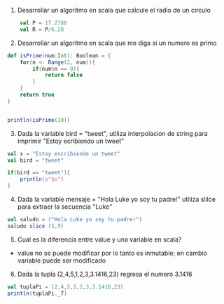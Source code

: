 1. Desarrollar un algoritmo en scala que calcule el radio de un circulo

```scala
    val P = 17.2788
    val R = P/6.28
```

2. Desarrollar un algoritmo en scala que me diga si un numero es primo

```scala
def isPrime(num:Int): Boolean = {
    for(n <- Range(2, num)){
        if(num%n == 0){
            return false
        }
    }
    return true
}


println(isPrime(10))
```

3. Dada la variable bird = "tweet", utiliza interpolacion de string para imprimir "Estoy ecribiendo un tweet"

```scala
val x = "Estoy escribiendo un tweet"
val bird = "tweet"

if(bird == "tweet"){
    println(s"$x")
}
```

4. Dada la variable mensaje = "Hola Luke yo soy tu padre!" utiliza slilce para extraer la secuencia "Luke"

```scala
val saludo = ("Hola Luke yo soy tu padre!")
saludo slice (5,9)
```

5. Cual es la diferencia entre value y una variable en scala?

- value no se puede modificar por lo tanto es inmutable; en cambio variable puede ser modificado 

6. Dada la tupla (2,4,5,1,2,3,3.1416,23) regresa el numero 3.1416 

```scala
val tuplaPi = (2,4,5,1,2,3,3.1416,23)
println(tuplaPi._7)
```


